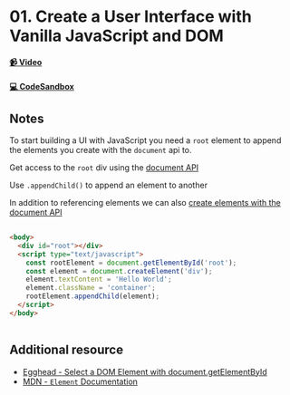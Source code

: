 # 01. Create a User Interface with Vanilla JavaScript and DOM

#### [📹 Video](https://egghead.io/lessons/react-v2-01-create-a-user-interface-with-vanilla-javascript-and-dom?pl=a-beginners-guide-to-react-v2-6c4d)

#### [💻 CodeSandbox](https://codesandbox.io/s/github/kentcdodds/beginners-guide-to-react/tree/codesandbox/01-document-create-element?from-embed)

## Notes

<TimeStamp start="0:00" end="0:10">

  To start building a UI with JavaScript you need a `root` element to append the elements you create with the `document` api to.

</TimeStamp>

<TimeStamp start="0:21" end="0:29">
  
  Get access to the `root` div using the [document API](https://developer.mozilla.org/en-US/docs/Web/API/Document/getElementById)
  
</TimeStamp>

<TimeStamp start="0:30" end="0:36">
  
  Use `.appendChild()` to append an element to another
  
</TimeStamp>

<TimeStamp start="0:43" end="0:52">
  
  In addition to referencing elements we can also [create elements with the document API](https://developer.mozilla.org/en-US/docs/Web/API/Document/createElement)
  
~~~html
  
<body>
  <div id="root"></div>
  <script type="text/javascript">
    const rootElement = document.getElementById('root');
    const element = document.createElement('div');
    element.textContent = 'Hello World';
    element.className = 'container';
    rootElement.appendChild(element);
  </script>
</body>
  
~~~
  
</TimeStamp>

## Additional resource

- [Egghead - Select a DOM Element with document.getElementById](https://egghead.io/lessons/javascript-select-a-dom-element-with-document-getelementbyid)
- [MDN - `Element` Documentation](https://developer.mozilla.org/en-US/docs/Web/API/Element)
